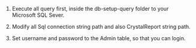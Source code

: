 
1. Execute all query first, inside the db-setup-query folder to your Microsoft SQL Sever.

2. Modify all Sql connection string path and also CrystalReport string path.

3. Set username and password to the Admin table, so that you can login.


